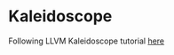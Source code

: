 # Kaleidoscope

Following LLVM Kaleidoscope tutorial [here](https://llvm.org/docs/tutorial/MyFirstLanguageFrontend/index.html)
